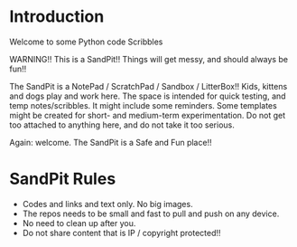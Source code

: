 # Introduction

Welcome to some Python code Scribbles

WARNING!! This is a SandPit!! Things will get messy, and should always be fun!!

The SandPit is a NotePad / ScratchPad / Sandbox / LitterBox!! Kids, kittens and dogs play and work here. The space is intended for quick testing, and temp notes/scribbles. It might include some reminders. Some templates might be created for short- and medium-term experimentation. Do not get too attached to anything here, and do not take it too serious.  

Again: welcome. The SandPit is a Safe and Fun place!! 

# SandPit Rules

* Codes and links and text only. No big images. 
* The repos needs to be small and fast to pull and push on any device.
* No need to clean up after you. 
* Do not share content that is IP / copyright protected!!
